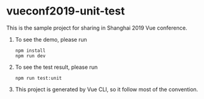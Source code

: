 # vueconf2019-unit-test

This is the sample project for sharing <Unit Testing in Vue.js> in Shanghai 2019 Vue conference. 

1. To see the demo, please run 

    ```
    npm install
    npm run dev
    ```

2. To see the test result, please run 

    ```
    npm run test:unit
    ```
 
3. This project is generated by Vue CLI, so it follow most of the convention.
